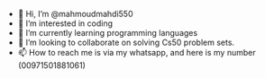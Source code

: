 - 👋 Hi, I’m @mahmoudmahdi550
- 👀 I’m interested in coding
- 🌱 I’m currently learning programming languages
- 💞️ I’m looking to collaborate on solving Cs50 problem sets.
- 📫 How to reach me is via my whatsapp, and here is my number (00971501881061)

<!---
mahmoudmahdi550/mahmoudmahdi550 is a ✨ special ✨ repository because its `README.md` (this file) appears on your GitHub profile.
You can click the Preview link to take a look at your changes.
--->
